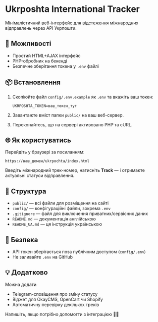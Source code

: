 
# Ukrposhta International Tracker

Мінімалістичний веб-інтерфейс для відстеження міжнародних відправлень через API Укрпошти.

## 🔧 Можливості

- Простий HTML+AJAX інтерфейс
- PHP-обробник на бекенді
- Безпечне зберігання токена у `.env` файлі

## 📦 Встановлення

1. Скопіюйте файл `config/.env.example` як `.env` та вкажіть ваш токен:
   ```
   UKRPOSHTA_TOKEN=ваш_токен_тут
   ```

2. Завантажте вміст папки `public/` на ваш веб-сервер.

3. Переконайтесь, що на сервері активовано PHP та cURL.

## 🌐 Як користуватись

Перейдіть у браузері за посиланням:
```
https://ваш_домен/ukrpochta/index.html
```
Введіть міжнародний трек-номер, натисніть **Track** — і отримаєте актуальні статуси відправлення.

## 📁 Структура

- `public/` — всі файли для розміщення на сайті
- `config/` — конфігураційні файли, зокрема `.env`
- `.gitignore` — файл для виключення приватних/сервісних даних
- `README.md` — документація англійською
- `README_UA.md` — ця інструкція українською

## 🔐 Безпека

- API токен зберігається поза публічним доступом (`config/.env`)
- Не заливайте `.env` на GitHub

## 💡 Додатково

Можна додати:
- Telegram-сповіщення про зміну статусу
- Віджет для OkayCMS, OpenCart чи Shopify
- Автоматичну перевірку декількох треків

Напишіть, якщо потрібно допомогти з інтеграцією 👨‍💻

